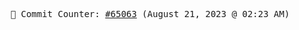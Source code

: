 <p align="center">
    <samp>
        📮 Commit Counter: <a href="https://github.com/Javascript-void0/Javascript-void0/commits/main">#65063</a> (August 21, 2023 @ 02:23 AM)
    </samp>
</p>